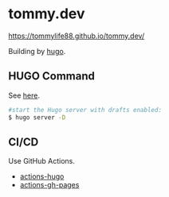 # tommy.dev

<https://tommylife88.github.io/tommy.dev/>

Building by [hugo](https://gohugo.io/).

## HUGO Command

See [here](https://gohugo.io/commands/).

```bash
#start the Hugo server with drafts enabled:
$ hugo server -D
```

## CI/CD

Use GitHub Actions.

* [actions-hugo](https://github.com/peaceiris/actions-hugo)
* [actions-gh-pages](https://github.com/peaceiris/actions-gh-pages)
